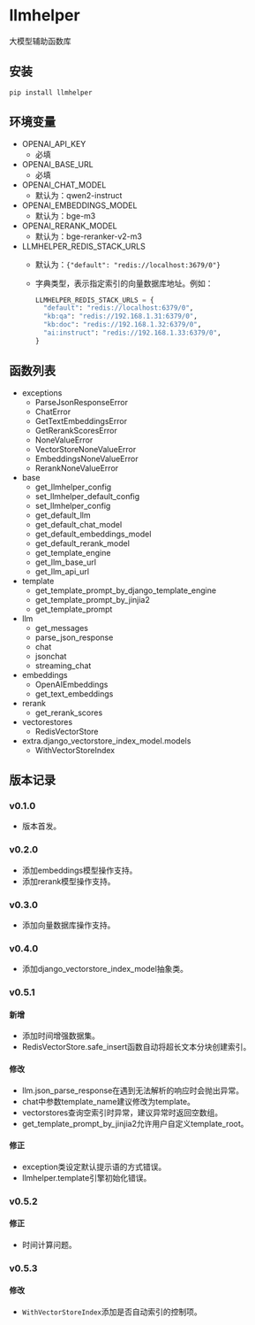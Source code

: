 # llmhelper

大模型辅助函数库

## 安装

```shell
pip install llmhelper
```

## 环境变量

- OPENAI_API_KEY
  - 必填
- OPENAI_BASE_URL
  - 必填
- OPENAI_CHAT_MODEL
  - 默认为：qwen2-instruct
- OPENAI_EMBEDDINGS_MODEL
  - 默认为：bge-m3
- OPENAI_RERANK_MODEL
  - 默认为：bge-reranker-v2-m3
- LLMHELPER_REDIS_STACK_URLS
  - 默认为：`{"default": "redis://localhost:3679/0"}`
  - 字典类型，表示指定索引的向量数据库地址。例如：

    ```python
    LLMHELPER_REDIS_STACK_URLS = {
      "default": "redis://localhost:6379/0",
      "kb:qa": "redis://192.168.1.31:6379/0",
      "kb:doc": "redis://192.168.1.32:6379/0",
      "ai:instruct": "redis://192.168.1.33:6379/0",
    }
    ```

## 函数列表

- exceptions
  - ParseJsonResponseError
  - ChatError
  - GetTextEmbeddingsError
  - GetRerankScoresError
  - NoneValueError
  - VectorStoreNoneValueError
  - EmbeddingsNoneValueError
  - RerankNoneValueError
- base
  - get_llmhelper_config
  - set_llmhelper_default_config
  - set_llmhelper_config
  - get_default_llm
  - get_default_chat_model
  - get_default_embeddings_model
  - get_default_rerank_model
  - get_template_engine
  - get_llm_base_url
  - get_llm_api_url
- template
  - get_template_prompt_by_django_template_engine
  - get_template_prompt_by_jinjia2
  - get_template_prompt
- llm
  - get_messages
  - parse_json_response
  - chat
  - jsonchat
  - streaming_chat
- embeddings
  - OpenAIEmbeddings
  - get_text_embeddings
- rerank
  - get_rerank_scores
- vectorestores
  - RedisVectorStore
- extra.django_vectorstore_index_model.models
  - WithVectorStoreIndex

## 版本记录

### v0.1.0

- 版本首发。

### v0.2.0

- 添加embeddings模型操作支持。
- 添加rerank模型操作支持。

### v0.3.0

- 添加向量数据库操作支持。

### v0.4.0

- 添加django_vectorstore_index_model抽象类。

### v0.5.1

#### 新增
- 添加时间增强数据集。
- RedisVectorStore.safe_insert函数自动将超长文本分块创建索引。

#### 修改
- llm.json_parse_response在遇到无法解析的响应时会抛出异常。
- chat中参数template_name建议修改为template。
- vectorstores查询空索引时异常，建议异常时返回空数组。
- get_template_prompt_by_jinjia2允许用户自定义template_root。

#### 修正

- exception类设定默认提示语的方式错误。
- llmhelper.template引擎初始化错误。

### v0.5.2

#### 修正

- 时间计算问题。

### v0.5.3

#### 修改

- `WithVectorStoreIndex`添加是否自动索引的控制项。
